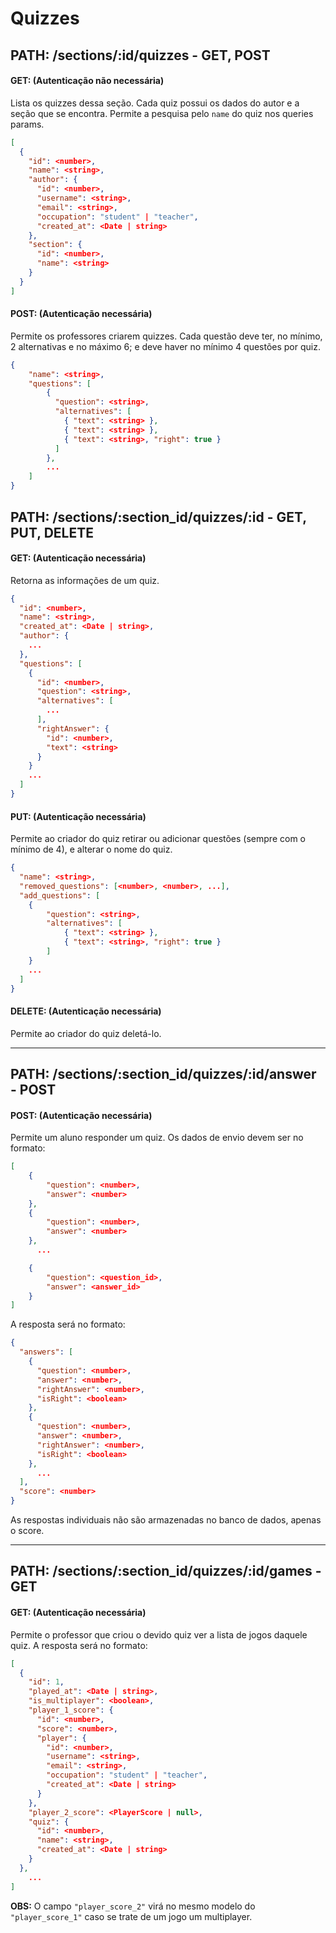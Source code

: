 # **Quizzes**

## **PATH: /sections/:id/quizzes - GET, POST**

#### GET: (Autenticação não necessária)
Lista os quizzes dessa seção. Cada quiz possui os dados do autor e a seção que se encontra. Permite a pesquisa pelo ```name``` do quiz nos queries params.

```json
[
  {
    "id": <number>,
    "name": <string>,
    "author": {
      "id": <number>,
      "username": <string>,
      "email": <string>,
      "occupation": "student" | "teacher",
      "created_at": <Date | string>
    },
    "section": {
      "id": <number>,
      "name": <string>
    }
  }
]
```


#### POST: (Autenticação necessária)

Permite os professores criarem quizzes. Cada questão deve ter, no mínimo, 2 alternativas e no máximo 6; e deve haver no mínimo 4 questões por quiz.

```json
{
	"name": <string>,
	"questions": [
        {
          "question": <string>,
          "alternatives": [
            { "text": <string> },
            { "text": <string> },
            { "text": <string>, "right": true }
          ]
        },
        ...
	]
}
```


## **PATH: /sections/:section_id/quizzes/:id - GET, PUT, DELETE**

#### GET: (Autenticação necessária)

Retorna as informações de um quiz.

```json
{
  "id": <number>,
  "name": <string>,
  "created_at": <Date | string>,
  "author": {
    ...
  },
  "questions": [
    {
      "id": <number>,
      "question": <string>,
      "alternatives": [
        ...
      ],
      "rightAnswer": {
        "id": <number>,
        "text": <string>
      }
    }
    ...
  ]
}
```

#### PUT: (Autenticação necessária)

Permite ao criador do quiz retirar ou adicionar questões (sempre com o mínimo de 4), e alterar o nome do quiz.

```json
{
  "name": <string>,
  "removed_questions": [<number>, <number>, ...],
  "add_questions": [
    {
		"question": <string>,
		"alternatives": [
			{ "text": <string> },
			{ "text": <string>, "right": true }
		]
	}
    ...
  ]
}
```

#### DELETE: (Autenticação necessária)
Permite ao criador do quiz deletá-lo.

<hr>

## **PATH: /sections/:section_id/quizzes/:id/answer - POST**

#### POST: (Autenticação necessária)

Permite um aluno responder um quiz. Os dados de envio devem ser no formato: 
```json
[
	{
		"question": <number>,
		"answer": <number>
	},
	{
		"question": <number>,
		"answer": <number>
	},
      ...

	{
		"question": <question_id>,
		"answer": <answer_id>
	}
]
```

A resposta será no formato:
```json
{
  "answers": [
    {
      "question": <number>,
      "answer": <number>,
      "rightAnswer": <number>,
      "isRight": <boolean>
    },
    {
      "question": <number>,
      "answer": <number>,
      "rightAnswer": <number>,
      "isRight": <boolean>
    },
      ...
  ],
  "score": <number>
}
```

As respostas individuais não são armazenadas no banco de dados, apenas o score. 



<hr>

## **PATH: /sections/:section_id/quizzes/:id/games - GET**

#### GET: (Autenticação necessária)
Permite o professor que criou o devido quiz ver a lista de jogos daquele quiz. A resposta será no formato:

```json
[
  {
    "id": 1,
    "played_at": <Date | string>,
    "is_multiplayer": <boolean>,
    "player_1_score": {
      "id": <number>,
      "score": <number>,
      "player": {
        "id": <number>,
        "username": <string>,
        "email": <string>,
        "occupation": "student" | "teacher",
        "created_at": <Date | string>
      }
    },
    "player_2_score": <PlayerScore | null>,
    "quiz": {
      "id": <number>,
      "name": <string>,
      "created_at": <Date | string>
    }
  },
    ...
]
```

**OBS:** O campo ```"player_score_2"``` virá no mesmo modelo do ```"player_score_1"``` caso se trate de um jogo um multiplayer.